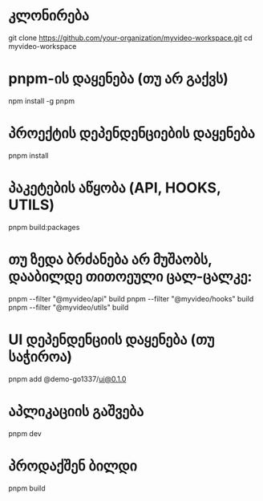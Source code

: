 # კლონირება

git clone https://github.com/your-organization/myvideo-workspace.git
cd myvideo-workspace

# pnpm-ის დაყენება (თუ არ გაქვს)

npm install -g pnpm

# პროექტის დეპენდენციების დაყენება

pnpm install

# პაკეტების აწყობა (API, HOOKS, UTILS)

pnpm build:packages

# თუ ზედა ბრძანება არ მუშაობს, დააბილდე თითოეული ცალ-ცალკე:

pnpm --filter "@myvideo/api" build
pnpm --filter "@myvideo/hooks" build
pnpm --filter "@myvideo/utils" build

# UI დეპენდენციის დაყენება (თუ საჭიროა)

pnpm add @demo-go1337/ui@0.1.0

# აპლიკაციის გაშვება

pnpm dev

# პროდაქშენ ბილდი

pnpm build

